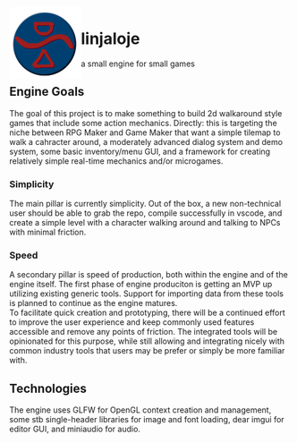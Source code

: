 <img align="left" width="128" height="128" src="tempicon.png">    

# linjaloje
a small engine for small games

## Engine Goals
The goal of this project is to make something to build 2d walkaround style games that include some action mechanics. Directly: this is targeting the niche between RPG Maker and Game Maker that want a simple tilemap to walk a cahracter around, a moderately advanced dialog system and demo system, some basic inventory/menu GUI, and a framework for creating relatively simple real-time mechanics and/or microgames.  

### Simplicity
The main pillar is currently simplicity. Out of the box, a new non-technical user should be able to grab the repo, compile successfully in vscode, and create a simple level with a character walking around and talking to NPCs with minimal friction.

### Speed
A secondary pillar is speed of production, both within the engine and of the engine itself. The first phase of engine produciton is getting an MVP up utilizing existing generic tools. Support for importing data from these tools is planned to continue as the engine matures.  
To facilitate quick creation and prototyping, there will be a continued effort to improve the user experience and keep commonly used features accessible and remove any points of friction. The integrated tools will be opinionated for this purpose, while still allowing and integrating nicely with common industry tools that users may be prefer or simply be more familiar with.

## Technologies
The engine uses GLFW for OpenGL context creation and management, some stb single-header libraries for image and font loading, dear imgui for editor GUI, and miniaudio for audio.

